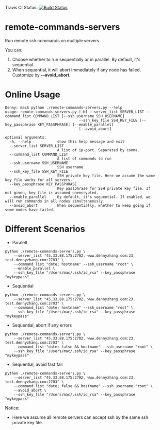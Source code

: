 Travis CI Status: [![Build Status](https://travis-ci.org/DennyZhang/remote-commands-servers.svg?branch=master)](https://travis-ci.org/DennyZhang/remote-commands-servers)

# remote-commands-servers
Run remote ssh commands on multiple servers

You can:
1. Choose whether to run sequentially or in parallel. By default, it's sequential.
2. When sequential, it will abort immediately if any node has failed. Customize by **--avoid_abort**.

# Online Usage
```
Denny: mac$ python ./remote-commands-servers.py --help
usage: remote-commands-servers.py [-h] --server_list SERVER_LIST --command_list COMMAND_LIST [--ssh_username SSH_USERNAME]
                                  --ssh_key_file SSH_KEY_FILE [--key_passphrase KEY_PASSPHRASE] [--enable_parallel]
                                  [--avoid_abort]

optional arguments:
  -h, --help            show this help message and exit
  --server_list SERVER_LIST
                        A list of ip-port. Separated by comma.
  --command_list COMMAND_LIST
                        A list of commands to run
  --ssh_username SSH_USERNAME
                        SSH username
  --ssh_key_file SSH_KEY_FILE
                        SSH private key file. Here we assume the same key file works for all servers.
  --key_passphrase KEY_PASSPHRASE
                        Key passphrase for SSH private key file. If not given, key file is assumed unencrypted.
  --enable_parallel     By default, it's sequential. If enabled, we will run commands in all nodes simultaneously.
  --avoid_abort         When sequentially, whether to keep going if some nodes have failed.
```

# Different Scenarios
- Paralell
```
python ./remote-commands-servers.py \
    --server_list "45.33.88.175:2702, www.dennyzhang.com:23, test.dennyzhang.com:2703" \
    --command_list "date; hostname" --ssh_username "root" \
    --enable_parallel \
    --ssh_key_file "/Users/mac/.ssh/id_rsa" --key_passphrase "mykeypass"
```

- Sequential
```
python ./remote-commands-servers.py \
    --server_list "45.33.88.175:2702, www.dennyzhang.com:23, test.dennyzhang.com:2703" \
    --command_list "date; hostname" --ssh_username "root" \
    --ssh_key_file "/Users/mac/.ssh/id_rsa" --key_passphrase "mykeypass"
```

- Sequential, abort if any errors
```
python ./remote-commands-servers.py \
    --server_list "45.33.88.175:2702, www.dennyzhang.com:23, test.dennyzhang.com:2703" \
    --command_list "date; false && hostname" --ssh_username "root" \
    --ssh_key_file "/Users/mac/.ssh/id_rsa" --key_passphrase "mykeypass"
```

- Sequential, avoid fast fail
```
python ./remote-commands-servers.py \
    --server_list "45.33.88.175:2702, www.dennyzhang.com:23, test.dennyzhang.com:2703" \
    --command_list "date; false && hostname" --ssh_username "root" \
    --avoid_abort \
    --ssh_key_file "/Users/mac/.ssh/id_rsa" --key_passphrase "mykeypass"
```

Notice:
- Here we assume all remote servers can accept ssh by the same ssh private key file.
